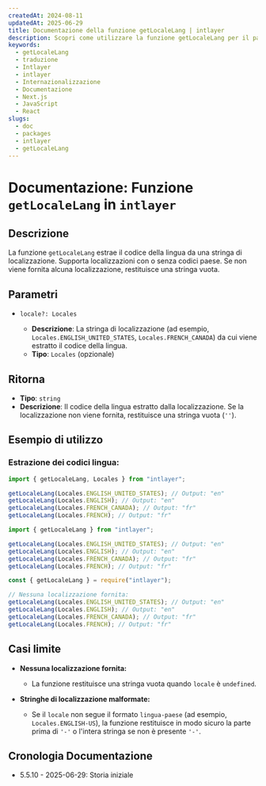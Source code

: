 ```yaml
---
createdAt: 2024-08-11
updatedAt: 2025-06-29
title: Documentazione della funzione getLocaleLang | intlayer
description: Scopri come utilizzare la funzione getLocaleLang per il pacchetto intlayer
keywords:
  - getLocaleLang
  - traduzione
  - Intlayer
  - intlayer
  - Internazionalizzazione
  - Documentazione
  - Next.js
  - JavaScript
  - React
slugs:
  - doc
  - packages
  - intlayer
  - getLocaleLang
---
```


# Documentazione: Funzione `getLocaleLang` in `intlayer`

## Descrizione

La funzione `getLocaleLang` estrae il codice della lingua da una stringa di localizzazione. Supporta localizzazioni con o senza codici paese. Se non viene fornita alcuna localizzazione, restituisce una stringa vuota.

## Parametri

- `locale?: Locales`

  - **Descrizione**: La stringa di localizzazione (ad esempio, `Locales.ENGLISH_UNITED_STATES`, `Locales.FRENCH_CANADA`) da cui viene estratto il codice della lingua.
  - **Tipo**: `Locales` (opzionale)

## Ritorna

- **Tipo**: `string`
- **Descrizione**: Il codice della lingua estratto dalla localizzazione. Se la localizzazione non viene fornita, restituisce una stringa vuota (`''`).

## Esempio di utilizzo

### Estrazione dei codici lingua:

```typescript codeFormat="typescript"
import { getLocaleLang, Locales } from "intlayer";

getLocaleLang(Locales.ENGLISH_UNITED_STATES); // Output: "en"
getLocaleLang(Locales.ENGLISH); // Output: "en"
getLocaleLang(Locales.FRENCH_CANADA); // Output: "fr"
getLocaleLang(Locales.FRENCH); // Output: "fr"
```

```javascript codeFormat="esm"
import { getLocaleLang } from "intlayer";

getLocaleLang(Locales.ENGLISH_UNITED_STATES); // Output: "en"
getLocaleLang(Locales.ENGLISH); // Output: "en"
getLocaleLang(Locales.FRENCH_CANADA); // Output: "fr"
getLocaleLang(Locales.FRENCH); // Output: "fr"
```

```javascript codeFormat="commonjs"
const { getLocaleLang } = require("intlayer");

// Nessuna localizzazione fornita:
getLocaleLang(Locales.ENGLISH_UNITED_STATES); // Output: "en"
getLocaleLang(Locales.ENGLISH); // Output: "en"
getLocaleLang(Locales.FRENCH_CANADA); // Output: "fr"
getLocaleLang(Locales.FRENCH); // Output: "fr"
```

## Casi limite

- **Nessuna localizzazione fornita:**

  - La funzione restituisce una stringa vuota quando `locale` è `undefined`.

- **Stringhe di localizzazione malformate:**
  - Se il `locale` non segue il formato `lingua-paese` (ad esempio, `Locales.ENGLISH-US`), la funzione restituisce in modo sicuro la parte prima di `'-'` o l'intera stringa se non è presente `'-'`.

## Cronologia Documentazione

- 5.5.10 - 2025-06-29: Storia iniziale
